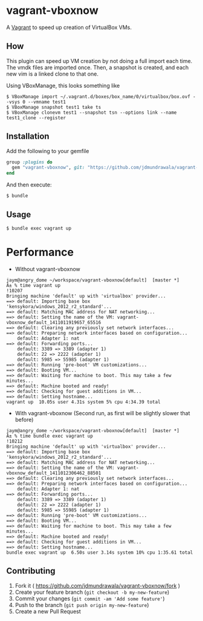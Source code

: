 # vagrant-vboxnow
A [Vagrant](http://www.vagrantup.com/) to speed up creation of VirtualBox VMs.

## How
This plugin can speed up VM creation by not doing a full import each time. The vmdk
files are imported once. Then, a snapshot is created, and each new vim is a linked
clone to that one.

Using VBoxManage, this looks something like

    $ VBoxManage import ~/.vagrant.d/boxes/box_name/0/virtualbox/box.ovf --vsys 0 --vmname test1
    $ VBoxManage snapshot test1 take ts
    $ VBoxManage clonevm test1 --snapshot tsn --options link --name test1_clone --register

## Installation

Add the following to your gemfile

```ruby
group :plugins do
  gem "vagrant-vboxnow", git: "https://github.com/jdmundrawala/vagrant-vboxnow.git"
end
```

And then execute:

    $ bundle

## Usage
    $ bundle exec vagrant up

# Performance
* Without vagrant-vboxnow
```
jaym@angry_dome ~/workspace/vagrant-vboxnow[default]  [master *]
Â± % time vagrant up                                                                                                                                                                                                                                                       !10207
Bringing machine 'default' up with 'virtualbox' provider...
==> default: Importing base box 'kensykora/windows_2012_r2_standard'...
==> default: Matching MAC address for NAT networking...
==> default: Setting the name of the VM: vagrant-vboxnow_default_1411011919657_65516
==> default: Clearing any previously set network interfaces...
==> default: Preparing network interfaces based on configuration...
    default: Adapter 1: nat
==> default: Forwarding ports...
    default: 3389 => 3389 (adapter 1)
    default: 22 => 2222 (adapter 1)
    default: 5985 => 55985 (adapter 1)
==> default: Running 'pre-boot' VM customizations...
==> default: Booting VM...
==> default: Waiting for machine to boot. This may take a few minutes...
==> default: Machine booted and ready!
==> default: Checking for guest additions in VM...
==> default: Setting hostname...
vagrant up  10.05s user 4.31s system 5% cpu 4:34.39 total
```

* With vagrant-vboxnow (Second run, as first will be slightly slower that before)
```
jaym@angry_dome ~/workspace/vagrant-vboxnow[default]  [master *]
Â± % time bundle exec vagrant up                                                                                                                                                                                                                                           !10212
Bringing machine 'default' up with 'virtualbox' provider...
==> default: Importing base box 'kensykora/windows_2012_r2_standard'...
==> default: Matching MAC address for NAT networking...
==> default: Setting the name of the VM: vagrant-vboxnow_default_1411012306462_88501
==> default: Clearing any previously set network interfaces...
==> default: Preparing network interfaces based on configuration...
    default: Adapter 1: nat
==> default: Forwarding ports...
    default: 3389 => 3389 (adapter 1)
    default: 22 => 2222 (adapter 1)
    default: 5985 => 55985 (adapter 1)
==> default: Running 'pre-boot' VM customizations...
==> default: Booting VM...
==> default: Waiting for machine to boot. This may take a few minutes...
==> default: Machine booted and ready!
==> default: Checking for guest additions in VM...
==> default: Setting hostname...
bundle exec vagrant up  6.50s user 3.14s system 10% cpu 1:35.61 total
```

## Contributing

1. Fork it ( https://github.com/jdmundrawala/vagrant-vboxnow/fork )
2. Create your feature branch (`git checkout -b my-new-feature`)
3. Commit your changes (`git commit -am 'Add some feature'`)
4. Push to the branch (`git push origin my-new-feature`)
5. Create a new Pull Request
